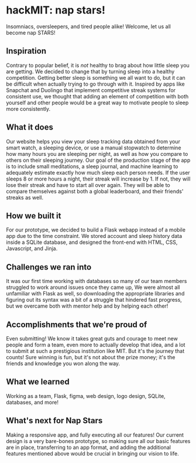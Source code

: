 # hackMIT: nap stars!
Insomniacs, oversleepers, and tired people alike! Welcome, let us all become nap STARS! 

## Inspiration
Contrary to popular belief, it is _not_ healthy to brag about how little sleep you are getting. We decided to change that by turning sleep into a healthy competition. Getting better sleep is something we all want to do, but it can be difficult when actually trying to go through with it. Inspired by apps like Snapchat and Duolingo that implement competitive streak systems for consistent use, we thought that adding an element of competition with both yourself and other people would be a great way to motivate people to sleep more consistently.

## What it does
Our website helps you view your sleep tracking data obtained from your smart watch, a sleeping device, or use a manual stopwatch to determine how many hours you are sleeping per night, as well as how you compare to others on their sleeping journey. Our goal of the production stage of the app is to include small meditations, a sleep journal, and machine learning to adequately estimate exactly how much sleep each person needs. If the user sleeps 8 or more hours a night, their streak will increase by 1. If not, they will lose their streak and have to start all over again. They will be able to compare themselves against both a global leaderboard, and their friends' streaks as well.

## How we built it
For our prototype, we decided to build a Flask webapp instead of a mobile app due to the time constraint. We stored account and sleep history data inside a SQLite database, and designed the front-end with HTML, CSS, Javascript, and Jinja.

## Challenges we ran into
It was our first time working with databases so many of our team members struggled to work around issues once they came up, We were almost all unfamiliar with Flask as well, so downloading the appropriate libraries and figuring out its syntax was a bit of a struggle that hindered fast progress, but we overcame both with mentor help and by helping each other!

## Accomplishments that we're proud of
Even submitting! We know it takes great guts and courage to meet new people and form a team, even more to actually develop that idea, and a lot to submit at such a prestigious institution like MIT. But it's the journey that counts! Sure winning is fun, but it's not about the prize money; it's the friends and knowledge you won along the way.

## What we learned
Working as a team, Flask, figma, web design, logo design, SQLite, databases, and more!

## What's next for Nap Stars
Making a responsive app, and fully executing all our features! Our current design is a very bare-bones prototype, so making sure all our basic features are in place, transferring to an app format, and adding the additional features mentioned above would be crucial in bringing our vision to life.
